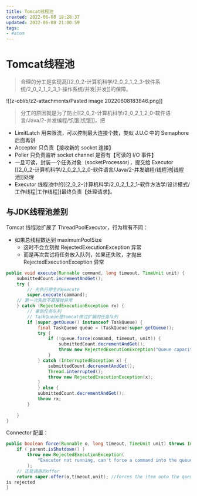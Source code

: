 ```yaml
---
title: Tomcat线程池
created: 2022-06-08 18:28:37
updated: 2022-06-08 21:00:59
tags: 
- #atom
---
```

# Tomcat线程池
> 合理的分工是实现高[[2_0_2-计算机科学/2_0_2_1_2_3-软件系统/2_0_2_1_2_3_1-操作系统/并发|并发]]的保障。

![[z-oblib/z2-attachments/Pasted image 20220608183846.png]]

> 分工的原因就是为了防止[[2_0_2-计算机科学/2_0_2_1_2_0-软件语言/Java/2-并发编程/饥饿|饥饿]]，把

- LimitLatch 用来限流，可以控制最大连接个数，类似 J.U.C 中的  Semaphore 后面再讲
- Acceptor 只负责【接收新的 socket 连接】
- Poller 只负责监听 socket channel 是否有【可读的 I/O 事件】
- 一旦可读，封装一个任务对象（socketProcessor），提交给 Executor [[2_0_2-计算机科学/2_0_2_1_2_0-软件语言/Java/2-并发编程/线程池|线程池]]处理
- Executor 线程池中的[[2_0_2-计算机科学/2_0_2_1_2_1-软件方法学/设计模式/工作线程|工作线程]]最终负责【处理请求】。

## 与JDK线程池差别

Tomcat 线程池扩展了 ThreadPoolExecutor，行为稍有不同：

- 如果总线程数达到 maximumPoolSize
	- 这时不会立刻抛 RejectedExecutionException 异常
	- 而是再次尝试将任务放入队列，如果还失败，才抛出 RejectedExecutionException 异常

```java
public void execute(Runnable command, long timeout, TimeUnit unit) {
    submittedCount.incrementAndGet();
    try {
	    // 先执行原生的execute
        super.execute(command);
    // 第一次失败不直接抛异常
    } catch (RejectedExecutionException rx) {
	    // 拿到任务队列
	    // TaskQueue是tomcat做过扩展的任务队列
        if (super.getQueue() instanceof TaskQueue) {
            final TaskQueue queue = (TaskQueue)super.getQueue();
            try {
                if (!queue.force(command, timeout, unit)) {
                    submittedCount.decrementAndGet();
                    throw new RejectedExecutionException("Queue capacity is full.");
                }
            } catch (InterruptedException x) {
                submittedCount.decrementAndGet();
                Thread.interrupted();
                throw new RejectedExecutionException(x);
            }
            } else {
            submittedCount.decrementAndGet();
            throw rx;
        }
 
    }
}
```

Connector 配置：
```java
public boolean force(Runnable o, long timeout, TimeUnit unit) throws InterruptedException {
    if ( parent.isShutdown() ) 
        throw new RejectedExecutionException(
            "Executor not running, can't force a command into the queue"
        );
    // 还是调用的offer
    return super.offer(o,timeout,unit); //forces the item onto the queue, to be used if the task 
is rejected
}
```

